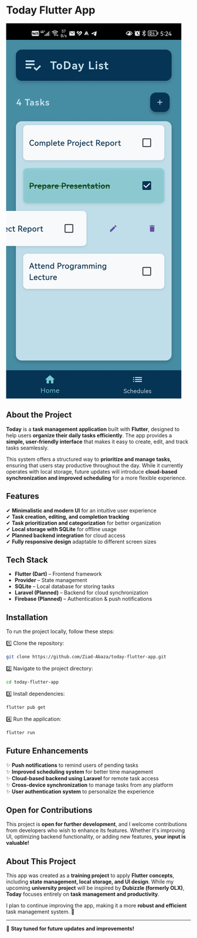 # Today Flutter App  

![App Screenshot](screenshots/view.jpg)  

## About the Project  
**Today** is a **task management application** built with **Flutter**, designed to help users **organize their daily tasks efficiently**. The app provides a **simple, user-friendly interface** that makes it easy to create, edit, and track tasks seamlessly.  

This system offers a structured way to **prioritize and manage tasks**, ensuring that users stay productive throughout the day. While it currently operates with local storage, future updates will introduce **cloud-based synchronization and improved scheduling** for a more flexible experience.  

## Features  
✔ **Minimalistic and modern UI** for an intuitive user experience  
✔ **Task creation, editing, and completion tracking**  
✔ **Task prioritization and categorization** for better organization  
✔ **Local storage with SQLite** for offline usage  
✔ **Planned backend integration** for cloud access  
✔ **Fully responsive design** adaptable to different screen sizes  

## Tech Stack  
- **Flutter (Dart)** – Frontend framework  
- **Provider** – State management  
- **SQLite** – Local database for storing tasks  
- **Laravel (Planned)** – Backend for cloud synchronization  
- **Firebase (Planned)** – Authentication & push notifications  

## Installation  
To run the project locally, follow these steps:  

1️⃣ Clone the repository:  
   ```bash
   git clone https://github.com/Ziad-Abaza/today-flutter-app.git
   ```  
2️⃣ Navigate to the project directory:  
   ```bash
   cd today-flutter-app
   ```  
3️⃣ Install dependencies:  
   ```bash
   flutter pub get
   ```  
4️⃣ Run the application:  
   ```bash
   flutter run
   ```  

## Future Enhancements  
✨ **Push notifications** to remind users of pending tasks  
✨ **Improved scheduling system** for better time management  
✨ **Cloud-based backend using Laravel** for remote task access  
✨ **Cross-device synchronization** to manage tasks from any platform  
✨ **User authentication system** to personalize the experience  

## Open for Contributions  
This project is **open for further development**, and I welcome contributions from developers who wish to enhance its features. Whether it's improving UI, optimizing backend functionality, or adding new features, **your input is valuable!**  

## About This Project  
This app was created as a **training project** to apply **Flutter concepts**, including **state management, local storage, and UI design**. While my upcoming **university project** will be inspired by **Dubizzle (formerly OLX)**, **Today** focuses entirely on **task management and productivity**.  

I plan to continue improving the app, making it a more **robust and efficient** task management system. 🚀  

---

📌 **Stay tuned for future updates and improvements!**